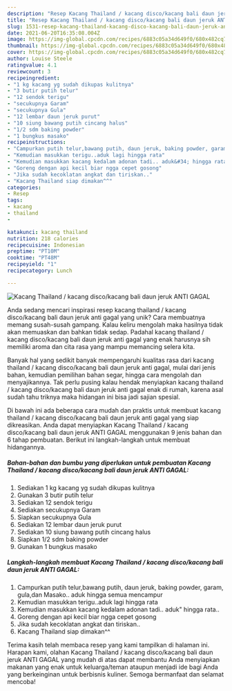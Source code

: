 ```yaml
---
description: "Resep Kacang Thailand / kacang disco/kacang bali daun jeruk ANTI GAGAL yang Lezat"
title: "Resep Kacang Thailand / kacang disco/kacang bali daun jeruk ANTI GAGAL yang Lezat"
slug: 1531-resep-kacang-thailand-kacang-disco-kacang-bali-daun-jeruk-anti-gagal-yang-lezat
date: 2021-06-20T16:35:08.004Z
image: https://img-global.cpcdn.com/recipes/6883c05a34d649f0/680x482cq70/kacang-thailand-kacang-discokacang-bali-daun-jeruk-anti-gagal-foto-resep-utama.jpg
thumbnail: https://img-global.cpcdn.com/recipes/6883c05a34d649f0/680x482cq70/kacang-thailand-kacang-discokacang-bali-daun-jeruk-anti-gagal-foto-resep-utama.jpg
cover: https://img-global.cpcdn.com/recipes/6883c05a34d649f0/680x482cq70/kacang-thailand-kacang-discokacang-bali-daun-jeruk-anti-gagal-foto-resep-utama.jpg
author: Louise Steele
ratingvalue: 4.1
reviewcount: 3
recipeingredient:
- "1 kg kacang yg sudah dikupas kulitnya"
- "3 butir putih telur"
- "12 sendok terigu"
- "secukupnya Garam"
- "secukupnya Gula"
- "12 lembar daun jeruk purut"
- "10 siung bawang putih cincang halus"
- "1/2 sdm baking powder"
- "1 bungkus masako"
recipeinstructions:
- "Campurkan putih telur,bawang putih, daun jeruk, baking powder, garam, gula,dan Masako.. aduk hingga semua mencampur"
- "Kemudian masukkan terigu..aduk lagi hingga rata"
- "Kemudian masukkan kacang kedalam adonan tadi.. aduk&#34; hingga rata.."
- "Goreng dengan api kecil biar ngga cepet gosong"
- "Jika sudah kecoklatan angkat dan tiriskan.."
- "Kacang Thailand siap dimakan^^"
categories:
- Resep
tags:
- kacang
- thailand
- 

katakunci: kacang thailand  
nutrition: 218 calories
recipecuisine: Indonesian
preptime: "PT10M"
cooktime: "PT48M"
recipeyield: "1"
recipecategory: Lunch

---
```



![Kacang Thailand / kacang disco/kacang bali daun jeruk ANTI GAGAL](https://img-global.cpcdn.com/recipes/6883c05a34d649f0/680x482cq70/kacang-thailand-kacang-discokacang-bali-daun-jeruk-anti-gagal-foto-resep-utama.jpg)

Anda sedang mencari inspirasi resep kacang thailand / kacang disco/kacang bali daun jeruk anti gagal yang unik? Cara membuatnya memang susah-susah gampang. Kalau keliru mengolah maka hasilnya tidak akan memuaskan dan bahkan tidak sedap. Padahal kacang thailand / kacang disco/kacang bali daun jeruk anti gagal yang enak harusnya sih memiliki aroma dan cita rasa yang mampu memancing selera kita.

Banyak hal yang sedikit banyak mempengaruhi kualitas rasa dari kacang thailand / kacang disco/kacang bali daun jeruk anti gagal, mulai dari jenis bahan, kemudian pemilihan bahan segar, hingga cara mengolah dan menyajikannya. Tak perlu pusing kalau hendak menyiapkan kacang thailand / kacang disco/kacang bali daun jeruk anti gagal enak di rumah, karena asal sudah tahu triknya maka hidangan ini bisa jadi sajian spesial.




Di bawah ini ada beberapa cara mudah dan praktis untuk membuat kacang thailand / kacang disco/kacang bali daun jeruk anti gagal yang siap dikreasikan. Anda dapat menyiapkan Kacang Thailand / kacang disco/kacang bali daun jeruk ANTI GAGAL menggunakan 9 jenis bahan dan 6 tahap pembuatan. Berikut ini langkah-langkah untuk membuat hidangannya.

<!--inarticleads1-->

##### Bahan-bahan dan bumbu yang diperlukan untuk pembuatan Kacang Thailand / kacang disco/kacang bali daun jeruk ANTI GAGAL:

1. Sediakan 1 kg kacang yg sudah dikupas kulitnya
1. Gunakan 3 butir putih telur
1. Sediakan 12 sendok terigu
1. Sediakan secukupnya Garam
1. Siapkan secukupnya Gula
1. Sediakan 12 lembar daun jeruk purut
1. Sediakan 10 siung bawang putih cincang halus
1. Siapkan 1/2 sdm baking powder
1. Gunakan 1 bungkus masako




<!--inarticleads2-->

##### Langkah-langkah membuat Kacang Thailand / kacang disco/kacang bali daun jeruk ANTI GAGAL:

1. Campurkan putih telur,bawang putih, daun jeruk, baking powder, garam, gula,dan Masako.. aduk hingga semua mencampur
1. Kemudian masukkan terigu..aduk lagi hingga rata
1. Kemudian masukkan kacang kedalam adonan tadi.. aduk&#34; hingga rata..
1. Goreng dengan api kecil biar ngga cepet gosong
1. Jika sudah kecoklatan angkat dan tiriskan..
1. Kacang Thailand siap dimakan^^




Terima kasih telah membaca resep yang kami tampilkan di halaman ini. Harapan kami, olahan Kacang Thailand / kacang disco/kacang bali daun jeruk ANTI GAGAL yang mudah di atas dapat membantu Anda menyiapkan makanan yang enak untuk keluarga/teman ataupun menjadi ide bagi Anda yang berkeinginan untuk berbisnis kuliner. Semoga bermanfaat dan selamat mencoba!
